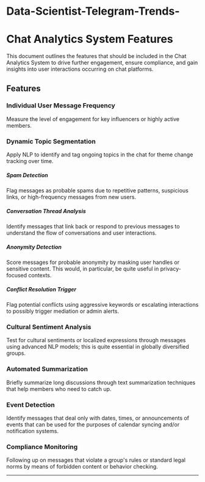 # Data-Scientist-Telegram-Trends-

# Chat Analytics System Features

This document outlines the features that should be included in the Chat Analytics System to drive further engagement, ensure compliance, and gain insights into user interactions occurring on chat platforms.

## Features

### Individual User Message Frequency
Measure the level of engagement for key influencers or highly active members.

### Dynamic Topic Segmentation
Apply NLP to identify and tag ongoing topics in the chat for theme change tracking over time.

##### Spam Detection
Flag messages as probable spams due to repetitive patterns, suspicious links, or high-frequency messages from new users.

##### Conversation Thread Analysis
Identify messages that link back or respond to previous messages to understand the flow of conversations and user interactions.

##### Anonymity Detection
Score messages for probable anonymity by masking user handles or sensitive content. This would, in particular, be quite useful in privacy-focused contexts.

##### Conflict Resolution Trigger
Flag potential conflicts using aggressive keywords or escalating interactions to possibly trigger mediation or admin alerts.

### Cultural Sentiment Analysis
 Test for cultural sentiments or localized expressions through messages using advanced NLP models; this is quite essential in globally diversified groups.

### Automated Summarization
 Briefly summarize long discussions through text summarization techniques that help members who need to catch up.

### Event Detection
Identify messages that deal only with dates, times, or announcements of events that can be used for the purposes of calendar syncing and/or notification systems.

### Compliance Monitoring
Following up on messages that violate a group's rules or standard legal norms by means of forbidden content or behavior checking.

---
